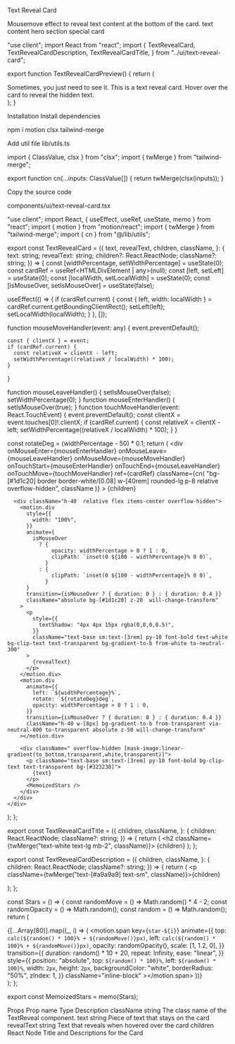 Text Reveal Card

Mousemove effect to reveal text content at the bottom of the card.
text
content
hero
section
special
card

"use client";
import React from "react";
import {
  TextRevealCard,
  TextRevealCardDescription,
  TextRevealCardTitle,
} from "../ui/text-reveal-card";
 
export function TextRevealCardPreview() {
  return (
    <div className="flex items-center justify-center bg-[#0E0E10] h-[40rem] rounded-2xl w-full">
      <TextRevealCard
        text="You know the business"
        revealText="I know the chemistry "
      >
        <TextRevealCardTitle>
          Sometimes, you just need to see it.
        </TextRevealCardTitle>
        <TextRevealCardDescription>
          This is a text reveal card. Hover over the card to reveal the hidden
          text.
        </TextRevealCardDescription>
      </TextRevealCard>
    </div>
  );
}

Installation
Install dependencies

npm i motion clsx tailwind-merge

Add util file
lib/utils.ts

import { ClassValue, clsx } from "clsx";
import { twMerge } from "tailwind-merge";
 
export function cn(...inputs: ClassValue[]) {
  return twMerge(clsx(inputs));
}

Copy the source code

components/ui/text-reveal-card.tsx

"use client";
import React, { useEffect, useRef, useState, memo } from "react";
import { motion } from "motion/react";
import { twMerge } from "tailwind-merge";
import { cn } from "@/lib/utils";
 
export const TextRevealCard = ({
  text,
  revealText,
  children,
  className,
}: {
  text: string;
  revealText: string;
  children?: React.ReactNode;
  className?: string;
}) => {
  const [widthPercentage, setWidthPercentage] = useState(0);
  const cardRef = useRef<HTMLDivElement | any>(null);
  const [left, setLeft] = useState(0);
  const [localWidth, setLocalWidth] = useState(0);
  const [isMouseOver, setIsMouseOver] = useState(false);
 
  useEffect(() => {
    if (cardRef.current) {
      const { left, width: localWidth } =
        cardRef.current.getBoundingClientRect();
      setLeft(left);
      setLocalWidth(localWidth);
    }
  }, []);
 
  function mouseMoveHandler(event: any) {
    event.preventDefault();
 
    const { clientX } = event;
    if (cardRef.current) {
      const relativeX = clientX - left;
      setWidthPercentage((relativeX / localWidth) * 100);
    }
  }
 
  function mouseLeaveHandler() {
    setIsMouseOver(false);
    setWidthPercentage(0);
  }
  function mouseEnterHandler() {
    setIsMouseOver(true);
  }
  function touchMoveHandler(event: React.TouchEvent<HTMLDivElement>) {
    event.preventDefault();
    const clientX = event.touches[0]!.clientX;
    if (cardRef.current) {
      const relativeX = clientX - left;
      setWidthPercentage((relativeX / localWidth) * 100);
    }
  }
 
  const rotateDeg = (widthPercentage - 50) * 0.1;
  return (
    <div
      onMouseEnter={mouseEnterHandler}
      onMouseLeave={mouseLeaveHandler}
      onMouseMove={mouseMoveHandler}
      onTouchStart={mouseEnterHandler}
      onTouchEnd={mouseLeaveHandler}
      onTouchMove={touchMoveHandler}
      ref={cardRef}
      className={cn(
        "bg-[#1d1c20] border border-white/[0.08] w-[40rem] rounded-lg p-8 relative overflow-hidden",
        className
      )}
    >
      {children}
 
      <div className="h-40  relative flex items-center overflow-hidden">
        <motion.div
          style={{
            width: "100%",
          }}
          animate={
            isMouseOver
              ? {
                  opacity: widthPercentage > 0 ? 1 : 0,
                  clipPath: `inset(0 ${100 - widthPercentage}% 0 0)`,
                }
              : {
                  clipPath: `inset(0 ${100 - widthPercentage}% 0 0)`,
                }
          }
          transition={isMouseOver ? { duration: 0 } : { duration: 0.4 }}
          className="absolute bg-[#1d1c20] z-20  will-change-transform"
        >
          <p
            style={{
              textShadow: "4px 4px 15px rgba(0,0,0,0.5)",
            }}
            className="text-base sm:text-[3rem] py-10 font-bold text-white bg-clip-text text-transparent bg-gradient-to-b from-white to-neutral-300"
          >
            {revealText}
          </p>
        </motion.div>
        <motion.div
          animate={{
            left: `${widthPercentage}%`,
            rotate: `${rotateDeg}deg`,
            opacity: widthPercentage > 0 ? 1 : 0,
          }}
          transition={isMouseOver ? { duration: 0 } : { duration: 0.4 }}
          className="h-40 w-[8px] bg-gradient-to-b from-transparent via-neutral-800 to-transparent absolute z-50 will-change-transform"
        ></motion.div>
 
        <div className=" overflow-hidden [mask-image:linear-gradient(to_bottom,transparent,white,transparent)]">
          <p className="text-base sm:text-[3rem] py-10 font-bold bg-clip-text text-transparent bg-[#323238]">
            {text}
          </p>
          <MemoizedStars />
        </div>
      </div>
    </div>
  );
};
 
export const TextRevealCardTitle = ({
  children,
  className,
}: {
  children: React.ReactNode;
  className?: string;
}) => {
  return (
    <h2 className={twMerge("text-white text-lg mb-2", className)}>
      {children}
    </h2>
  );
};
 
export const TextRevealCardDescription = ({
  children,
  className,
}: {
  children: React.ReactNode;
  className?: string;
}) => {
  return (
    <p className={twMerge("text-[#a9a9a9] text-sm", className)}>{children}</p>
  );
};
 
const Stars = () => {
  const randomMove = () => Math.random() * 4 - 2;
  const randomOpacity = () => Math.random();
  const random = () => Math.random();
  return (
    <div className="absolute inset-0">
      {[...Array(80)].map((_, i) => (
        <motion.span
          key={`star-${i}`}
          animate={{
            top: `calc(${random() * 100}% + ${randomMove()}px)`,
            left: `calc(${random() * 100}% + ${randomMove()}px)`,
            opacity: randomOpacity(),
            scale: [1, 1.2, 0],
          }}
          transition={{
            duration: random() * 10 + 20,
            repeat: Infinity,
            ease: "linear",
          }}
          style={{
            position: "absolute",
            top: `${random() * 100}%`,
            left: `${random() * 100}%`,
            width: `2px`,
            height: `2px`,
            backgroundColor: "white",
            borderRadius: "50%",
            zIndex: 1,
          }}
          className="inline-block"
        ></motion.span>
      ))}
    </div>
  );
};
 
export const MemoizedStars = memo(Stars);

Props
Prop name	Type	Description
className	string	The class name of the TextReveal component.
text	string	Piece of text that stays on the card
revealText	string	Text that reveals when hovered over the card
children	React Node	Title and Descriptions for the Card